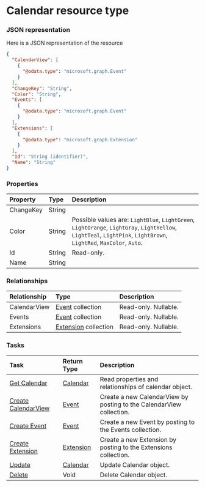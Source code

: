# Calendar resource type



### JSON representation

Here is a JSON representation of the resource

```json
{
  "CalendarView": [
    {
      "@odata.type": "microsoft.graph.Event"
    }
  ],
  "ChangeKey": "String",
  "Color": "String",
  "Events": [
    {
      "@odata.type": "microsoft.graph.Event"
    }
  ],
  "Extensions": [
    {
      "@odata.type": "microsoft.graph.Extension"
    }
  ],
  "Id": "String (identifier)",
  "Name": "String"
}

```
### Properties
| Property	   | Type	|Description|
|:---------------|:--------|:----------|
|ChangeKey|String||
|Color|String| Possible values are: `LightBlue`, `LightGreen`, `LightOrange`, `LightGray`, `LightYellow`, `LightTeal`, `LightPink`, `LightBrown`, `LightRed`, `MaxColor`, `Auto`.|
|Id|String| Read-only.|
|Name|String||

### Relationships
| Relationship | Type	|Description|
|:---------------|:--------|:----------|
|CalendarView|[Event](event.md) collection| Read-only. Nullable.|
|Events|[Event](event.md) collection| Read-only. Nullable.|
|Extensions|[Extension](extension.md) collection| Read-only. Nullable.|

### Tasks

| Task		   | Return Type	|Description|
|:---------------|:--------|:----------|
|[Get Calendar](../api/calendar_get.md) | [Calendar](calendar.md) |Read properties and relationships of calendar object.|
|[Create CalendarView](../api/calendar_post_calendarview.md) |[Event](event.md)| Create a new CalendarView by posting to the CalendarView collection.|
|[Create Event](../api/calendar_post_events.md) |[Event](event.md)| Create a new Event by posting to the Events collection.|
|[Create Extension](../api/calendar_post_extensions.md) |[Extension](extension.md)| Create a new Extension by posting to the Extensions collection.|
|[Update](../api/calendar_update.md) | [Calendar](calendar.md)	|Update Calendar object. |
|[Delete](../api/calendar_delete.md) | Void	|Delete Calendar object. |
<!-- uuid: b6be234d-9ff8-4179-9412-3a37af2471cf\n2015-10-09 15:14:07 UTC -->